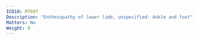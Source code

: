 ```yaml
---
ICD10: M7697
Description: "Enthesopathy of lower limb, unspecified: Ankle and foot"
Matters: No
Weight: 0
---
```



